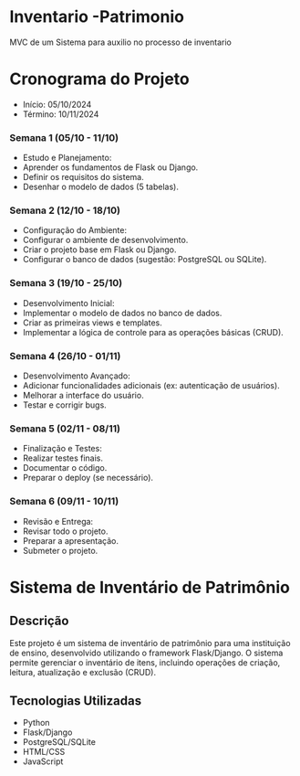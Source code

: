 # Inventario  -Patrimonio

MVC de um Sistema para auxilio no processo de inventario

# Cronograma do Projeto

- Início: 05/10/2024
- Término: 10/11/2024

### Semana 1 (05/10 - 11/10)
- Estudo e Planejamento:
- Aprender os fundamentos de Flask ou Django.
- Definir os requisitos do sistema.
- Desenhar o modelo de dados (5 tabelas).
### Semana 2 (12/10 - 18/10)
- Configuração do Ambiente:
- Configurar o ambiente de desenvolvimento.
- Criar o projeto base em Flask ou Django.
- Configurar o banco de dados (sugestão: PostgreSQL ou SQLite).
### Semana 3 (19/10 - 25/10)
- Desenvolvimento Inicial:
- Implementar o modelo de dados no banco de dados.
- Criar as primeiras views e templates.
- Implementar a lógica de controle para as operações básicas (CRUD).
### Semana 4 (26/10 - 01/11)
- Desenvolvimento Avançado:
- Adicionar funcionalidades adicionais (ex: autenticação de usuários).
- Melhorar a interface do usuário.
- Testar e corrigir bugs.
### Semana 5 (02/11 - 08/11)
- Finalização e Testes:
- Realizar testes finais.
- Documentar o código.
- Preparar o deploy (se necessário).
### Semana 6 (09/11 - 10/11)
- Revisão e Entrega:
- Revisar todo o projeto.
- Preparar a apresentação.
- Submeter o projeto.

# Sistema de Inventário de Patrimônio

## Descrição
Este projeto é um sistema de inventário de patrimônio para uma instituição de ensino, desenvolvido utilizando o framework Flask/Django. O sistema permite gerenciar o inventário de itens, incluindo operações de criação, leitura, atualização e exclusão (CRUD).

## Tecnologias Utilizadas
- Python
- Flask/Django
- PostgreSQL/SQLite
- HTML/CSS
- JavaScript





